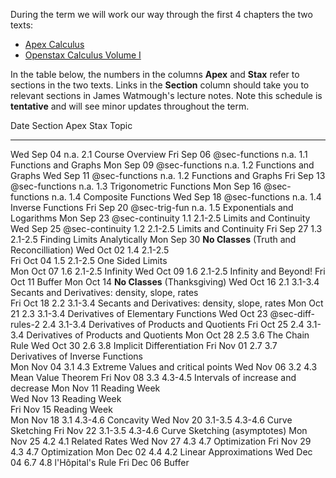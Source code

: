 
During the term we will work our way through the first 4 chapters the two texts:

- [Apex Calculus](https://opentext.uleth.ca/apex-calculus/apex-calculus.html)
- [Openstax Calculus Volume I](https://openstax.org/details/books/calculus-volume-1)

In the table below, 
the numbers in the columns **Apex** and **Stax** refer to sections in the two texts.
Links in the **Section** column should take you to relevant sections in James Watmough's lecture notes.
Note this schedule is **tentative** and will see minor updates throughout the term.


Date       Section               Apex    Stax      Topic
---------- --------              -----   -----     ------------
Wed Sep 04                       n.a.    2.1       Course Overview
Fri Sep 06 @sec-functions        n.a.    1.1       Functions and Graphs
Mon Sep 09 @sec-functions        n.a.    1.2       Functions and Graphs
Wed Sep 11 @sec-functions        n.a.    1.2       Functions and Graphs
Fri Sep 13 @sec-functions        n.a.    1.3       Trigonometric Functions
Mon Sep 16 @sec-functions        n.a.    1.4       Composite Functions
Wed Sep 18 @sec-functions        n.a.    1.4       Inverse Functions
Fri Sep 20 @sec-trig-fun         n.a.    1.5       Exponentials and Logarithms
Mon Sep 23 @sec-continuity       1.1     2.1-2.5   Limits and Continuity
Wed Sep 25 @sec-continuity       1.2     2.1-2.5   Limits and Continuity
Fri Sep 27                       1.3     2.1-2.5   Finding Limits Analytically
Mon Sep 30                                         **No Classes** (Truth and Reconcilliation)
Wed Oct 02                       1.4     2.1-2.5   
Fri Oct 04                       1.5     2.1-2.5   One Sided Limits          
Mon Oct 07                       1.6     2.1-2.5   Infinity
Wed Oct 09                       1.6     2.1-2.5   Infinity and Beyond!
Fri Oct 11                                         Buffer
Mon Oct 14                                         **No Classes** (Thanksgiving)
Wed Oct 16                       2.1     3.1-3.4   Secants and Derivatives: density, slope, rates                  
Fri Oct 18                       2.2     3.1-3.4   Secants and Derivatives: density, slope, rates
Mon Oct 21                       2.3     3.1-3.4   Derivatives of Elementary Functions
Wed Oct 23 @sec-diff-rules-2     2.4     3.1-3.4   Derivatives of Products and Quotients
Fri Oct 25                       2.4     3.1-3.4   Derivatives of Products and Quotients
Mon Oct 28                       2.5     3.6       The Chain Rule 
Wed Oct 30                       2.6     3.8       Implicit Differentiation
Fri Nov 01                       2.7     3.7       Derivatives of Inverse Functions       
Mon Nov 04                       3.1     4.3       Extreme Values and critical points 
Wed Nov 06                       3.2     4.3       Mean Value Theorem
Fri Nov 08                       3.3     4.3-4.5   Intervals of increase and decrease 
Mon Nov 11 Reading Week            
Wed Nov 13 Reading Week            
Fri Nov 15 Reading Week            
Mon Nov 18                       3.1     4.3-4.6   Concavity
Wed Nov 20                       3.1-3.5 4.3-4.6   Curve Sketching
Fri Nov 22                       3.1-3.5 4.3-4.6   Curve Sketching (asymptotes)
Mon Nov 25                       4.2     4.1       Related Rates
Wed Nov 27                       4.3     4.7       Optimization
Fri Nov 29                       4.3     4.7       Optimization
Mon Dec 02                       4.4     4.2       Linear Approximations
Wed Dec 04                       6.7     4.8       l'Hôpital's Rule 
Fri Dec 06                                         Buffer
